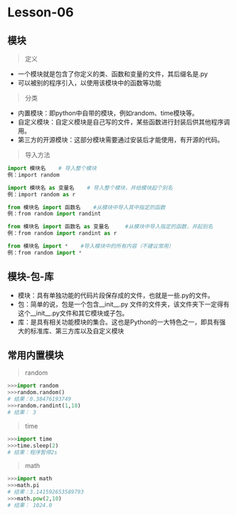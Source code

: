# **Lesson-06**

## **模块**

> 定义

- 一个模块就是包含了你定义的类、函数和变量的文件，其后缀名是.py
- 可以被别的程序引入，以使用该模块中的函数等功能

> 分类

- 内置模块：即python中自带的模块，例如random、time模块等。
- 自定义模块：自定义模块是自己写的文件，某些函数进行封装后供其他程序调用。
- 第三方的开源模块：这部分模块需要通过安装后才能使用，有开源的代码。

> 导入方法

```python
import 模块名    # 导入整个模块
例：import random
```

```python    
import 模块名 as 变量名    # 导入整个模块，并给模块起个别名
例：import random as r
```

```python
from 模块名 import 函数名    #从模块中导入其中指定的函数
例：from random import randint
```

```python
from 模块名 import 函数名 as 变量名     #从模块中导入指定的函数，并起别名
例：from random import randint as r
```

```python      
from 模块名 import *    #导入模块中的所有内容（不建议常用）
例：from random import *
```

## **模块-包-库**
- 模块：具有单独功能的代码片段保存成的文件，也就是一些.py的文件。
- 包：简单的说，包是一个包含__init__.py 文件的文件夹，该文件夹下一定得有这个__init__.py文件和其它模块或子包。
- 库：是具有相关功能模块的集合。这也是Python的一大特色之一，即具有强大的标准库、第三方库以及自定义模块

## **常用内置模块**

> random

```python
>>>import random
>>>random.random()
# 结果：0.38476193749
>>>random.randint(1,10)
# 结果： 3
```

> time

```python
>>>import time
>>>time.sleep(2)
# 结果：程序暂停2s
```

> math

```python
>>>import math
>>>math.pi
# 结果：3.141592653589793
>>>math.pow(2,10)
# 结果： 1024.0
```